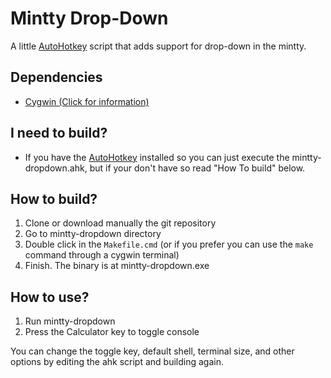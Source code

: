 # Mintty Drop-Down

A little [AutoHotkey](http://www.autohotkey.com/) script that adds
support for drop-down in the mintty.

## Dependencies
- [Cygwin (Click for information)](https://www.cygwin.com/)

## I need to build?
- If you have the [AutoHotkey](http://www.autohotkey.com/) installed so
you can just execute the mintty-dropdown.ahk, but if your don't have so
read "How To build" below.

## How to build?
1. Clone or download manually the git repository
2. Go to mintty-dropdown directory
3. Double click in the `Makefile.cmd` (or if you prefer you can use
    the `make` command through a cygwin terminal)
4. Finish. The binary is at mintty-dropdown.exe

## How to use?
1. Run mintty-dropdown
2. Press the Calculator key to toggle console

You can change the toggle key, default shell, terminal size, and other
options by editing the ahk script and building again.
